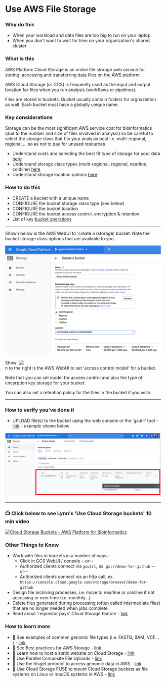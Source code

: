 # Use AWS File Storage


### Why do this
 - When your workload and data files are too big to run on your laptop
 - When you don't want to wait for time on your organization's shared cluster

### What is this
  AWS Platform Cloud Storage is an online file storage web service for storing, accessing and transferring data files on the AWS platform. 
  
  AWS Cloud Storage (or GCS) is frequently used as the input and output location for files when you run analysis (workflows or pipelines).

  Files are stored in buckets. Bucket usually contain folders for orgnaziation as well. Each bucket must have a globally unique name.  

### Key considerations
 Storage can be the most significant AWS service cost for bioinformatics (due to the number and size of files involved in analysis) so be careful to select the storage class that fits your analysis best i.e. multi-regional, regional.... so as not to pay for unused resources
 - Understand costs and selecting the best fit type of storage for your data [here](https://cloud.google.com/storage/docs/locations)
 - Understand storage class types (multi-regional, regional, nearline, coldline) [here](https://cloud.google.com/storage/docs/storage-classes)
 - Understand storage location options [here](https://cloud.google.com/about/locations)

### How to do this
 - CREATE a bucket with a unique name
 - CONFIGURE the bucket storage class type (see below)
 - CONFIGURE the bucket location 
 - CONFIGURE the bucket access control, encryption & retention
 - List of key [bucket operations](https://cloud.google.com/storage/docs/how-to)

 ----

 Shown below is the AWS WebUI to 'create a (storage) bucket. Note the bucket storage class options that are available to you.

 [![Cloud Storage types](/images/storage.png)]()

  <img src="https://github.com/lynnlangit/AWS-for-bioinformatics/raw/master/images/bucket.png" width="460" align="right"> 

 Shown to the right is the AWS WebUI to set 'access control model' for a bucket. 
 
 Note that you can set model for access control and also the type of encyrption key storage for your bucket.

 You can also set a retention policy for the files in the bucket if you wish.

 -----

### How to verify you've done it
 - UPLOAD file(s) to the bucket using the web console or the 'gsutil' tool - [link](https://cloud.google.com/storage/docs/gsutil) - example shown below

 [![upload](/images/upload.png)]()

----

### 📺 Click below to see Lynn's 'Use Cloud Storage buckets' 10 min video
[![Cloud Storage Buckets - AWS Platform for Bioinformatics](http://img.youtube.com/vi/_O2Lxc0UsNc/0.jpg)](http://www.youtube.com/watch?v=_O2Lxc0UsNc "Cloud Storage buckets - AWS Platform for Bioinformatics")


### Other Things to Know
 - Work with files in buckets in a number of ways:
   - Click in GCS WebUI / console --or--
   - Authorized clients connect via `gsutil`, ex. `gs://demo-for-github` --or--
   - Authorized clients connect via an http call, ex. `https://console.cloud.google.com/storage/browser/demo-for-github`
 - Design file archiving processes, i.e. move to nearline or coldline if not accessing or over time (i.e. monthly...)
 - Delete files generated during processing (often called intermediate files) that are no longer needed when jobs complete
 - Read about 'requestor pays' Cloud Storage feature - [link](https://cloud.google.com/storage/docs/requester-pays)

### How to learn more
 - 📘 See examples of common genomic file types (i.e. FASTQ, BAM, VCF... ) - [link](https://github.com/lynnlangit/AWS-for-bioinformatics/blob/master/4_FILE-TYPES.md)
 - 📘 See Best practices for AWS Storage - [link](https://cloud.google.com/storage/docs/best-practices)
 - 📘 Learn how to host a static website on Cloud Storage - [link](https://cloud.google.com/storage/docs/hosting-static-website)
 - 📘 Use Parallel Composite File Uploads - [link](https://cloud.google.com/storage/docs/gsutil/commands/cp#parallel-composite-uploads)
 - 📘 Use the htsget protocol to access genomic data in AWS - [link](https://cloud.google.com/genomics/docs/how-tos/reading-data-htsget)
 - 📘 Use Cloud Storage FUSE to mount Cloud Storage buckets as file systems on Linux or macOS systems in AWS - [link](https://cloud.google.com/storage/docs/gcs-fuse)


